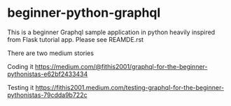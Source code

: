 # beginner-python-graphql

This is a beginner Graphql sample application in python heavily inspired from Flask tutorial app. Please see REAMDE.rst


There are two medium stories

Coding it
https://medium.com/@fithis2001/graphql-for-the-beginner-pythonistas-e62bf2433434

Testing it
https://fithis2001.medium.com/testing-graphql-for-the-beginner-pythonistas-79cdda9b722c
